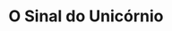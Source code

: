 ---
Numero: 546
title: O Sinal do Unicórnio
Autor: Roger Zelazny
Co-autor: 
Ano-de-Publicacao: 2003
Titulo-original: The Sign of the Unicorn
Tradutor: Elsa T S Vieira
Co-tradutor: 
Ano-de-edicao: 1975
alias: Roger-Zelazny
Autor2-alias: 
Tradutor1-alias: Elsa-T-S-Vieira
Tradutor2-alias: 
Titulo-link: 546-O-Sinal-do-Unicornio
Capa: 
pags: 
Capa-link: 
---